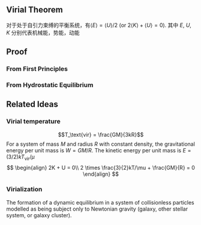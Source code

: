 ## Virial Theorem
对于处于自引力束缚的平衡系统，有$\langle E\rangle = \langle U \rangle /2$ (or $2\langle K \rangle + \langle U \rangle = 0$).
其中 $E$, $U$, $K$ 分别代表机械能，势能，动能

## Proof
### From First Principles
### From Hydrostatic Equilibrium

## Related Ideas
### Virial temperature
$$T_\text{vir} = \frac{GM}{3kR}$$
For a system of mass $M$ and radius $R$ with constant density, the gravitational energy per unit mass is $W = GM/R$. The kinetic energy per unit mass is $E = (3/2)kT_\text{vir}/μ$
$$
\begin{align}
2K + U = 0\\
2 \times \frac{3}{2}kT/\mu + \frac{GM}{R} = 0
\end{align}
$$

### Virialization
The formation of a dynamic equilibrium in a system of collisionless particles modelled as being subject only to Newtonian gravity (galaxy, other stellar system, or galaxy cluster).